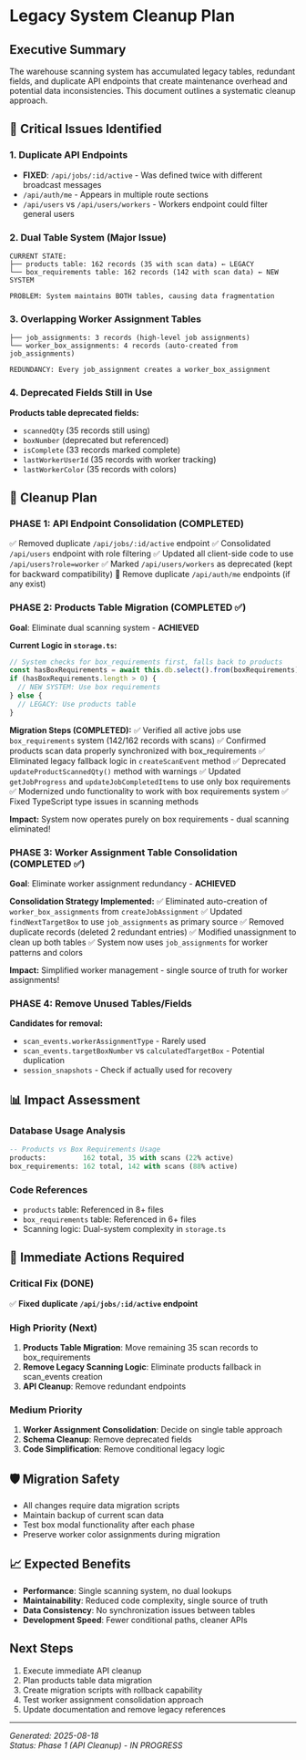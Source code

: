 # Legacy System Cleanup Plan

## Executive Summary
The warehouse scanning system has accumulated legacy tables, redundant fields, and duplicate API endpoints that create maintenance overhead and potential data inconsistencies. This document outlines a systematic cleanup approach.

## 🚨 Critical Issues Identified

### 1. Duplicate API Endpoints
- **FIXED**: `/api/jobs/:id/active` - Was defined twice with different broadcast messages
- `/api/auth/me` - Appears in multiple route sections
- `/api/users` vs `/api/users/workers` - Workers endpoint could filter general users

### 2. Dual Table System (Major Issue)
```
CURRENT STATE:
├── products table: 162 records (35 with scan data) ← LEGACY
└── box_requirements table: 162 records (142 with scan data) ← NEW SYSTEM

PROBLEM: System maintains BOTH tables, causing data fragmentation
```

### 3. Overlapping Worker Assignment Tables
```
├── job_assignments: 3 records (high-level job assignments)
└── worker_box_assignments: 4 records (auto-created from job_assignments)

REDUNDANCY: Every job_assignment creates a worker_box_assignment
```

### 4. Deprecated Fields Still in Use
**Products table deprecated fields:**
- `scannedQty` (35 records still using)
- `boxNumber` (deprecated but referenced) 
- `isComplete` (33 records marked complete)
- `lastWorkerUserId` (35 records with worker tracking)
- `lastWorkerColor` (35 records with colors)

## 🧹 Cleanup Plan

### PHASE 1: API Endpoint Consolidation (COMPLETED)
✅ Removed duplicate `/api/jobs/:id/active` endpoint
✅ Consolidated `/api/users` endpoint with role filtering
✅ Updated all client-side code to use `/api/users?role=worker`
✅ Marked `/api/users/workers` as deprecated (kept for backward compatibility)
🔲 Remove duplicate `/api/auth/me` endpoints (if any exist)

### PHASE 2: Products Table Migration (COMPLETED ✅)
**Goal**: Eliminate dual scanning system - **ACHIEVED**

**Current Logic in `storage.ts`:**
```typescript
// System checks for box_requirements first, falls back to products
const hasBoxRequirements = await this.db.select().from(boxRequirements)...
if (hasBoxRequirements.length > 0) {
  // NEW SYSTEM: Use box requirements
} else {
  // LEGACY: Use products table
}
```

**Migration Steps (COMPLETED):**
✅ Verified all active jobs use `box_requirements` system (142/162 records with scans)
✅ Confirmed products scan data properly synchronized with box_requirements
✅ Eliminated legacy fallback logic in `createScanEvent` method
✅ Deprecated `updateProductScannedQty()` method with warnings
✅ Updated `getJobProgress` and `updateJobCompletedItems` to use only box requirements
✅ Modernized undo functionality to work with box requirements system
✅ Fixed TypeScript type issues in scanning methods

**Impact:** System now operates purely on box requirements - dual scanning eliminated!

### PHASE 3: Worker Assignment Table Consolidation (COMPLETED ✅)
**Goal**: Eliminate worker assignment redundancy - **ACHIEVED**

**Consolidation Strategy Implemented:**
✅ Eliminated auto-creation of `worker_box_assignments` from `createJobAssignment`
✅ Updated `findNextTargetBox` to use `job_assignments` as primary source
✅ Removed duplicate records (deleted 2 redundant entries)
✅ Modified unassignment to clean up both tables
✅ System now uses `job_assignments` for worker patterns and colors

**Impact:** Simplified worker management - single source of truth for worker assignments!

### PHASE 4: Remove Unused Tables/Fields
**Candidates for removal:**
- `scan_events.workerAssignmentType` - Rarely used
- `scan_events.targetBoxNumber` vs `calculatedTargetBox` - Potential duplication
- `session_snapshots` - Check if actually used for recovery

## 📊 Impact Assessment

### Database Usage Analysis
```sql
-- Products vs Box Requirements Usage
products:         162 total, 35 with scans (22% active)
box_requirements: 162 total, 142 with scans (88% active)
```

### Code References
- `products` table: Referenced in 8+ files
- `box_requirements` table: Referenced in 6+ files  
- Scanning logic: Dual-system complexity in `storage.ts`

## 🎯 Immediate Actions Required

### Critical Fix (DONE)
✅ **Fixed duplicate `/api/jobs/:id/active` endpoint**

### High Priority (Next)
1. **Products Table Migration**: Move remaining 35 scan records to box_requirements
2. **Remove Legacy Scanning Logic**: Eliminate products fallback in scan_events creation
3. **API Cleanup**: Remove redundant endpoints

### Medium Priority  
1. **Worker Assignment Consolidation**: Decide on single table approach
2. **Schema Cleanup**: Remove deprecated fields
3. **Code Simplification**: Remove conditional legacy logic

## 🛡️ Migration Safety
- All changes require data migration scripts
- Maintain backup of current scan data
- Test box modal functionality after each phase
- Preserve worker color assignments during migration

## 📈 Expected Benefits
- **Performance**: Single scanning system, no dual lookups
- **Maintainability**: Reduced code complexity, single source of truth
- **Data Consistency**: No synchronization issues between tables
- **Development Speed**: Fewer conditional paths, cleaner APIs

## Next Steps
1. Execute immediate API cleanup
2. Plan products table data migration  
3. Create migration scripts with rollback capability
4. Test worker assignment consolidation approach
5. Update documentation and remove legacy references

---
*Generated: 2025-08-18*  
*Status: Phase 1 (API Cleanup) - IN PROGRESS*